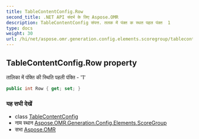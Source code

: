 ```yaml
---
title: TableContentConfig.Row
second_title: .NET API संदर्भ के लिए Aspose.OMR
description: TableContentConfig संपत्त. तलक में पंक्त क स्थत पहल पंक्त  1
type: docs
weight: 30
url: /hi/net/aspose.omr.generation.config.elements.scoregroup/tablecontentconfig/row/
---
```

## TableContentConfig.Row property

तालिका में पंक्ति की स्थिति पहली पंक्ति - '1'

```csharp
public int Row { get; set; }
```

### यह सभी देखें

* class [TableContentConfig](../)
* नाम स्थान [Aspose.OMR.Generation.Config.Elements.ScoreGroup](../../tablecontentconfig/)
* सभा [Aspose.OMR](../../../)


